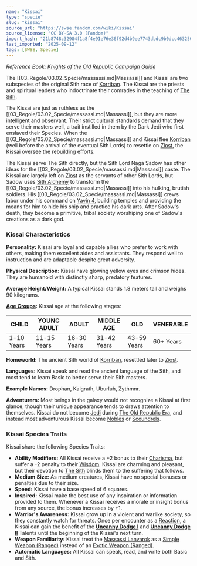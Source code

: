 ```yaml
---
name: "Kissai"
type: "specie"
slug: "kissai"
source_url: "https://swse.fandom.com/wiki/Kissai"
source_license: "CC BY-SA 3.0 (Fandom)"
import_hash: "21b8748c32984f1a8f4e91e76e36f92d4b9ee7743dbdc9b0dcc463250c953532"
last_imported: "2025-09-12"
tags: [SWSE, Specie]
---
```

*Reference Book: [Knights of the Old Republic Campaign Guide](https://swse.fandom.com/wiki/Star_Wars_Saga_Edition_Knights_of_the_Old_Republic_Campaign_Guide)*

The [[03_Regole/03.02_Specie/massassi.md|Massassi]] and Kissai are two subspecies of the original Sith race of [Korriban](https://swse.fandom.com/wiki/Korriban). The Kissai are the priests and spiritual leaders who indoctrinate their comrades in the teaching of [The Sith](https://swse.fandom.com/wiki/The_Sith).

The Kissai are just as ruthless as the [[03_Regole/03.02_Specie/massassi.md|Massassi]], but they are more intelligent and observant. Their strict cultural standards demand that they serve their masters well, a trait instilled in them by the Dark Jedi who first enslaved their Species. When the [[03_Regole/03.02_Specie/massassi.md|Massassi]] and Kissai flee [Korriban](https://swse.fandom.com/wiki/Korriban) (well before the arrival of the eventual Sith Lords) to resettle on [Ziost](https://swse.fandom.com/wiki/Ziost), the Kissai oversee the rebuilding efforts.

The Kissai serve The Sith directly, but the Sith Lord Naga Sadow has other ideas for the [[03_Regole/03.02_Specie/massassi.md|Massassi]] caste. The Kissai are largely left on [Ziost](https://swse.fandom.com/wiki/Ziost) as the servants of other Sith Lords, but Sadow uses [Sith Alchemy](https://swse.fandom.com/wiki/Sith_Alchemy) to transform the [[03_Regole/03.02_Specie/massassi.md|Massassi]] into his hulking, brutish soldiers. His [[03_Regole/03.02_Specie/massassi.md|Massassi]] crews labor under his command on [Yavin 4](https://swse.fandom.com/wiki/Yavin_4), building temples and providing the means for him to hide his ship and practice his dark arts. After Sadow's death, they become a primitive, tribal society worshiping one of Sadow's creations as a dark god.

### Kissai Characteristics
**Personality:** Kissai are loyal and capable allies who prefer to work with others, making them excellent aides and assistants. They respond well to instruction and are adaptable despite great adversity.

**Physical Description:** Kissai have glowing yellow eyes and crimson hides. They are humanoid with distinctly sharp, predatory features. 

**Average Height/Weight:** A typical Kissai stands 1.8 meters tall and weighs 90 kilograms.

**[Age Groups](https://swse.fandom.com/wiki/Age_Groups):** Kissai age at the following stages:

| CHILD | YOUNG ADULT | ADULT | MIDDLE AGE | OLD | VENERABLE |
| --- | --- | --- | --- | --- | --- |
| 1-10 Years | 11-15 Years | 16-30 Years | 31-42 Years | 43-59 Years | 60+ Years |

**Homeworld:** The ancient Sith world of [Korriban](https://swse.fandom.com/wiki/Korriban), resettled later to [Ziost](https://swse.fandom.com/wiki/Ziost).

**Languages:** Kissai speak and read the ancient language of the Sith, and most tend to learn Basic to better serve their Sith masters.

**Example Names:** Drophan, Kalgrath, Uburluh, Zythmnr.

**Adventurers:** Most beings in the galaxy would not recognize a Kissai at first glance, though their unique appearance tends to draws attention to themselves. Kissai do not become [Jedi](https://swse.fandom.com/wiki/Jedi) during [The Old Republic Era](https://swse.fandom.com/wiki/The_Old_Republic_Era), and instead most adventurous Kissai become [Nobles](https://swse.fandom.com/wiki/Nobles) or [Scoundrels](https://swse.fandom.com/wiki/Scoundrels).

### Kissai Species Traits
Kissai share the following Species Traits:
- **Ability Modifiers:** All Kissai receive a +2 bonus to their [Charisma](https://swse.fandom.com/wiki/Charisma), but suffer a -2 penalty to their [Wisdom](https://swse.fandom.com/wiki/Wisdom). Kissai are charming and pleasant, but their devotion to [The Sith](https://swse.fandom.com/wiki/The_Sith) blinds them to the suffering that follows.
- **Medium** **Size:** As medium creatures, Kissai have no special bonuses or penalties due to their size.
- **Speed:** Kissai have a base speed of 6 squares.
- **Inspired:** Kissai make the best use of any inspiration or information provided to them. Whenever a Kissai receives a morale or insight bonus from any source, the bonus increases by +1.
- **Warrior's Awareness:** Kissai grow up in a violent and warlike society, so they constantly watch for threats. Once per encounter as a [Reaction](https://swse.fandom.com/wiki/Reaction), a Kissai can gain the benefit of the **[Uncanny Dodge I](https://swse.fandom.com/wiki/Uncanny_Dodge_I)** and **[Uncanny Dodge II](https://swse.fandom.com/wiki/Uncanny_Dodge_II)** Talents until the beginning of the Kissai's next turn.
- **Weapon Familiarity:** Kissai treat the [Massassi Lanvarok](https://swse.fandom.com/wiki/Massassi_Lanvarok) as a [Simple Weapon (Ranged)](https://swse.fandom.com/wiki/Simple_Weapon_(Ranged)) instead of an [Exotic Weapon (Ranged)](https://swse.fandom.com/wiki/Exotic_Weapon_(Ranged)).
- **Automatic Languages:** All Kissai can speak, read, and write both Basic and Sith.